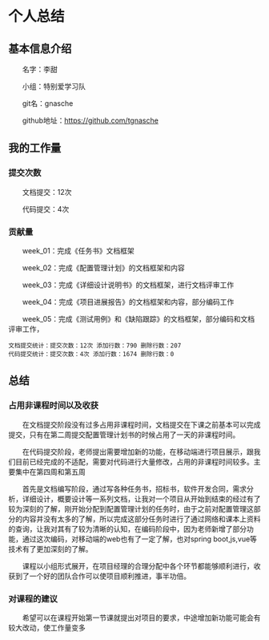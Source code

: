 # 个人总结

## 基本信息介绍

&emsp;&emsp;名字：李甜

&emsp;&emsp;小组：特别爱学习队

&emsp;&emsp;git名：gnasche

&emsp;&emsp;github地址：https://github.com/tgnasche

## 我的工作量

### 提交次数

&emsp;&emsp;文档提交：12次

&emsp;&emsp;代码提交：4次

### 贡献量

&emsp;&emsp;week_01：完成《任务书》文档框架

&emsp;&emsp;week_02：完成《配置管理计划》的文档框架和内容

&emsp;&emsp;week_03：完成《详细设计说明书》的文档框架，进行文档评审工作

&emsp;&emsp;week_04：完成《项目进展报告》的文档框架和内容，部分编码工作

&emsp;&emsp;week_05：完成《测试用例》和《缺陷跟踪》的文档框架，部分编码和文档评审工作，

    文档提交统计：提交次数：12次 添加行数：790 删除行数：207
    代码提交统计：提交次数：4次 添加行数：1674 删除行数：0
 
## 总结

### 占用非课程时间以及收获

&emsp;&emsp;在文档提交阶段没有过多占用非课程时间，文档提交在下课之前基本可以完成提交，只有在第二周提交配置管理计划书的时候占用了一天的非课程时间。 

&emsp;&emsp;在代码提交阶段，老师提出需要增加新的功能，在移动端进行项目展示，跟我们目前已经完成的不适配，需要对代码进行大量修改，占用的非课程时间较多。主要集中在第四周和第五周

&emsp;&emsp;首先是文档编写阶段，通过写各种任务书，招标书，软件开发合同，需求分析，详细设计，概要设计等一系列文档，让我对一个项目从开始到结束的经过有了较为深刻的了解，刚开始分配到配置管理计划的任务时，由于之前对配置管理这部分的内容并没有太多的了解，所以完成这部分任务时进行了通过网络和课本上资料的查询，让我对其有了较为清晰的认知，在编码阶段中，因为老师新增了部分功能，通过这次编码，对移动端的web也有了一定了解，也对spring boot,js,vue等技术有了更加深刻的了解。

&emsp;&emsp;课程以小组形式展开，在项目经理的合理分配中各个环节都能够顺利进行，收获到了一个好的团队合作可以使项目顺利推进，事半功倍。
### 对课程的建议 

&emsp;&emsp;希望可以在课程开始第一节课就提出对项目的要求，中途增加新功能可能会有较大改动，使工作量变多
